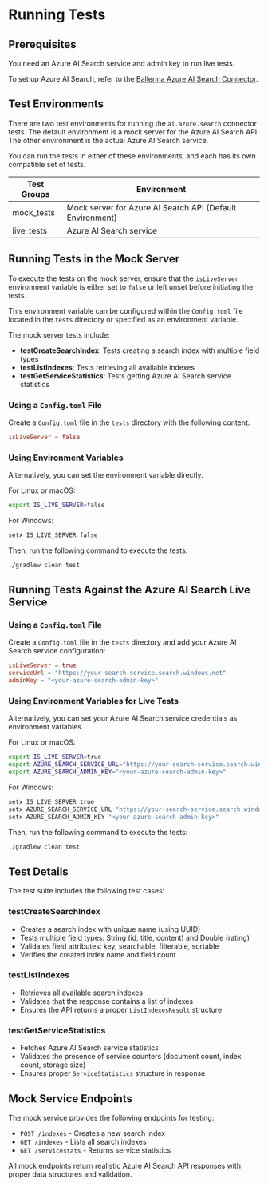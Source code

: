 # Running Tests

## Prerequisites

You need an Azure AI Search service and admin key to run live tests.

To set up Azure AI Search, refer to the [Ballerina Azure AI Search Connector](https://github.com/ballerina-platform/module-ballerinax-ai.azure.search/blob/main/ballerina/Module.md).

## Test Environments

There are two test environments for running the `ai.azure.search` connector tests. The default environment is a mock server for the Azure AI Search API. The other environment is the actual Azure AI Search service.

You can run the tests in either of these environments, and each has its own compatible set of tests.

| Test Groups | Environment                                           |
|-------------|-------------------------------------------------------|
| mock_tests  | Mock server for Azure AI Search API (Default Environment) |
| live_tests  | Azure AI Search service                               |

## Running Tests in the Mock Server

To execute the tests on the mock server, ensure that the `isLiveServer` environment variable is either set to `false` or left unset before initiating the tests.

This environment variable can be configured within the `Config.toml` file located in the `tests` directory or specified as an environment variable.

The mock server tests include:
- **testCreateSearchIndex**: Tests creating a search index with multiple field types
- **testListIndexes**: Tests retrieving all available indexes
- **testGetServiceStatistics**: Tests getting Azure AI Search service statistics

### Using a `Config.toml` File

Create a `Config.toml` file in the `tests` directory with the following content:

```toml
isLiveServer = false
```

### Using Environment Variables

Alternatively, you can set the environment variable directly.

For Linux or macOS:

```bash
export IS_LIVE_SERVER=false
```

For Windows:

```bash
setx IS_LIVE_SERVER false
```

Then, run the following command to execute the tests:

```bash
./gradlew clean test
```

## Running Tests Against the Azure AI Search Live Service

### Using a `Config.toml` File

Create a `Config.toml` file in the `tests` directory and add your Azure AI Search service configuration:

```toml
isLiveServer = true
serviceUrl = "https://your-search-service.search.windows.net"
adminKey = "<your-azure-search-admin-key>"
```

### Using Environment Variables for Live Tests

Alternatively, you can set your Azure AI Search service credentials as environment variables.

For Linux or macOS:

```bash
export IS_LIVE_SERVER=true
export AZURE_SEARCH_SERVICE_URL="https://your-search-service.search.windows.net"
export AZURE_SEARCH_ADMIN_KEY="<your-azure-search-admin-key>"
```

For Windows:

```bash
setx IS_LIVE_SERVER true
setx AZURE_SEARCH_SERVICE_URL "https://your-search-service.search.windows.net"
setx AZURE_SEARCH_ADMIN_KEY "<your-azure-search-admin-key>"
```

Then, run the following command to execute the tests:

```bash
./gradlew clean test
```

## Test Details

The test suite includes the following test cases:

### testCreateSearchIndex
- Creates a search index with unique name (using UUID)
- Tests multiple field types: String (id, title, content) and Double (rating)
- Validates field attributes: key, searchable, filterable, sortable
- Verifies the created index name and field count

### testListIndexes
- Retrieves all available search indexes
- Validates that the response contains a list of indexes
- Ensures the API returns a proper `ListIndexesResult` structure

### testGetServiceStatistics
- Fetches Azure AI Search service statistics
- Validates the presence of service counters (document count, index count, storage size)
- Ensures proper `ServiceStatistics` structure in response

## Mock Service Endpoints

The mock service provides the following endpoints for testing:
- `POST /indexes` - Creates a new search index
- `GET /indexes` - Lists all search indexes  
- `GET /servicestats` - Returns service statistics

All mock endpoints return realistic Azure AI Search API responses with proper data structures and validation.
